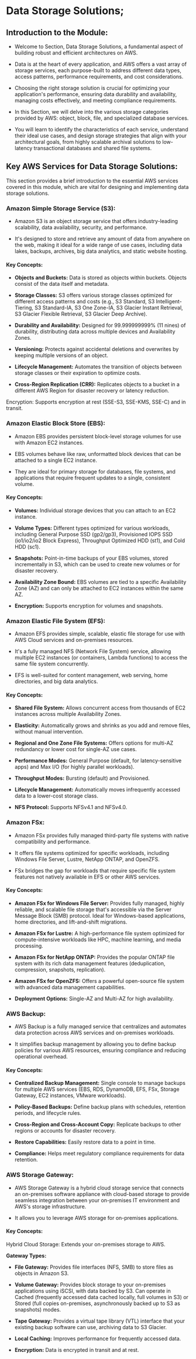# Data Storage Solutions;

## Introduction to the Module:

* Welcome to Section, Data Storage Solutions, a fundamental aspect of building robust and efficient architectures on AWS. 

* Data is at the heart of every application, and AWS offers a vast array of storage services, each purpose-built to address different data types, access patterns, performance requirements, and cost considerations. 

* Choosing the right storage solution is crucial for optimizing your application's performance, ensuring data durability and availability, managing costs effectively, and meeting compliance requirements.

* In this Section, we will delve into the various storage categories provided by AWS: object, block, file, and specialized database services. 

* You will learn to identify the characteristics of each service, understand their ideal use cases, and design storage strategies that align with your architectural goals, from highly scalable archival solutions to low-latency transactional databases and shared file systems.

## Key AWS Services for Data Storage Solutions:

This section provides a brief introduction to the essential AWS services covered in this module, which are vital for designing and implementing data storage solutions.

### Amazon Simple Storage Service (S3):

* Amazon S3 is an object storage service that offers industry-leading scalability, data availability, security, and performance. 

* It's designed to store and retrieve any amount of data from anywhere on the web, making it ideal for a wide range of use cases, including data lakes, backups, archives, big data analytics, and static website hosting.

#### Key Concepts:

* **Objects and Buckets:** Data is stored as objects within buckets. Objects consist of the data itself and metadata.

* **Storage Classes:** S3 offers various storage classes optimized for different access patterns and costs (e.g., S3 Standard, S3 Intelligent-Tiering, S3 Standard-IA, S3 One Zone-IA, S3 Glacier Instant Retrieval, S3 Glacier Flexible Retrieval, S3 Glacier Deep Archive).

* **Durability and Availability:** Designed for 99.999999999% (11 nines) of durability, distributing data across multiple devices and Availability Zones.

* **Versioning:** Protects against accidental deletions and overwrites by keeping multiple versions of an object.

* **Lifecycle Management:** Automates the transition of objects between storage classes or their expiration to optimize costs.

* **Cross-Region Replication (CRR):** Replicates objects to a bucket in a different AWS Region for disaster recovery or latency reduction.

Encryption: Supports encryption at rest (SSE-S3, SSE-KMS, SSE-C) and in transit.

### Amazon Elastic Block Store (EBS):

* Amazon EBS provides persistent block-level storage volumes for use with Amazon EC2 instances.

* EBS volumes behave like raw, unformatted block devices that can be attached to a single EC2 instance. 

* They are ideal for primary storage for databases, file systems, and applications that require frequent updates to a single, consistent volume.

#### Key Concepts:

* **Volumes:** Individual storage devices that you can attach to an EC2 instance.

* **Volume Types:** Different types optimized for various workloads, including General Purpose SSD (gp2/gp3), Provisioned IOPS SSD (io1/io2/io2 Block Express), Throughput Optimized HDD (st1), and Cold HDD (sc1).

* **Snapshots:** Point-in-time backups of your EBS volumes, stored incrementally in S3, which can be used to create new volumes or for disaster recovery.

* **Availability Zone Bound:** EBS volumes are tied to a specific Availability Zone (AZ) and can only be attached to EC2 instances within the same AZ.

* **Encryption:** Supports encryption for volumes and snapshots.

### Amazon Elastic File System (EFS):

* Amazon EFS provides simple, scalable, elastic file storage for use with AWS Cloud services and on-premises resources. 

* It's a fully managed NFS (Network File System) service, allowing multiple EC2 instances (or containers, Lambda functions) to access the same file system concurrently. 

* EFS is well-suited for content management, web serving, home directories, and big data analytics.

#### Key Concepts:

* **Shared File System:** Allows concurrent access from thousands of EC2 instances across multiple Availability Zones.

* **Elasticity:** Automatically grows and shrinks as you add and remove files, without manual intervention.

* **Regional and One Zone File Systems:** Offers options for multi-AZ redundancy or lower cost for single-AZ use cases.

* **Performance Modes:** General Purpose (default, for latency-sensitive apps) and Max I/O (for highly parallel workloads).

* **Throughput Modes:** Bursting (default) and Provisioned.

* **Lifecycle Management:** Automatically moves infrequently accessed data to a lower-cost storage class.

* **NFS Protocol:** Supports NFSv4.1 and NFSv4.0.

### Amazon FSx:

* Amazon FSx provides fully managed third-party file systems with native compatibility and performance.

* It offers file systems optimized for specific workloads, including Windows File Server, Lustre, NetApp ONTAP, and OpenZFS. 

* FSx bridges the gap for workloads that require specific file system features not natively available in EFS or other AWS services.

#### Key Concepts:

* **Amazon FSx for Windows File Server:** Provides fully managed, highly reliable, and scalable file storage that's accessible via the Server Message Block (SMB) protocol. Ideal for Windows-based applications, home directories, and lift-and-shift migrations.

* **Amazon FSx for Lustre:** A high-performance file system optimized for compute-intensive workloads like HPC, machine learning, and media processing.

* **Amazon FSx for NetApp ONTAP:** Provides the popular ONTAP file system with its rich data management features (deduplication, compression, snapshots, replication).

* **Amazon FSx for OpenZFS:** Offers a powerful open-source file system with advanced data management capabilities.

* **Deployment Options:** Single-AZ and Multi-AZ for high availability.

### AWS Backup:

* AWS Backup is a fully managed service that centralizes and automates data protection across AWS services and on-premises workloads. 

* It simplifies backup management by allowing you to define backup policies for various AWS resources, ensuring compliance and reducing operational overhead.

#### Key Concepts:

* **Centralized Backup Management:** Single console to manage backups for multiple AWS services (EBS, RDS, DynamoDB, EFS, FSx, Storage Gateway, EC2 instances, VMware workloads).

* **Policy-Based Backups:** Define backup plans with schedules, retention periods, and lifecycle rules.

* **Cross-Region and Cross-Account Copy:** Replicate backups to other regions or accounts for disaster recovery.

* **Restore Capabilities:** Easily restore data to a point in time.

* **Compliance:** Helps meet regulatory compliance requirements for data retention.

### AWS Storage Gateway:

* AWS Storage Gateway is a hybrid cloud storage service that connects an on-premises software appliance with cloud-based storage to provide seamless integration between your on-premises IT environment and AWS's storage infrastructure. 

* It allows you to leverage AWS storage for on-premises applications.

#### Key Concepts:

Hybrid Cloud Storage: Extends your on-premises storage to AWS.

**Gateway Types:**

* **File Gateway:** Provides file interfaces (NFS, SMB) to store files as objects in Amazon S3.

* **Volume Gateway:** Provides block storage to your on-premises applications using iSCSI, with data backed by S3. Can operate in Cached (frequently accessed data cached locally, full volumes in S3) or Stored (full copies on-premises, asynchronously backed up to S3 as snapshots) modes.

* **Tape Gateway:** Provides a virtual tape library (VTL) interface that your existing backup software can use, archiving data to S3 Glacier.

* **Local Caching:** Improves performance for frequently accessed data.

* **Encryption:** Data is encrypted in transit and at rest.

